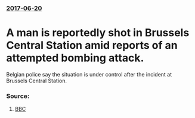 ### [2017-06-20](/news/2017/06/20/index.md)

# A man is reportedly shot in Brussels Central Station amid reports of an attempted bombing attack. 

Belgian police say the situation is under control after the incident at Brussels Central Station.


### Source:

1. [BBC](http://www.bbc.com/news/world-europe-40349654)
